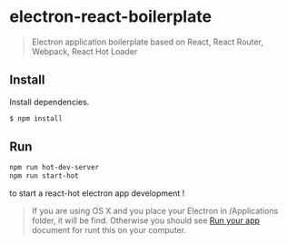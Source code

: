 # electron-react-boilerplate

> Electron application boilerplate based on React, React Router, Webpack, React Hot Loader

## Install

Install dependencies.

```bash
$ npm install
```

## Run

```bash
npm run hot-dev-server
npm run start-hot
```

to start a react-hot electron app development !

> If you are using OS X and you place your Electron in /Applications folder, it will be find. Otherwise you should see [Run your app](https://github.com/atom/electron/blob/master/docs/tutorial/quick-start.md#run-your-app) document for runt this on your computer.
